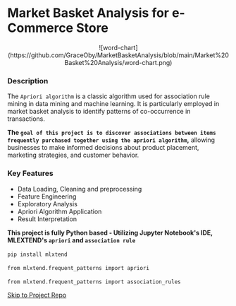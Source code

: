 # Market Basket Analysis for e-Commerce Store
<div style="text-align: center">
  ![word-chart](https://github.com/GraceOby/MarketBasketAnalysis/blob/main/Market%20Basket%20Analysis/word-chart.png)
</div>

### Description

The `Apriori algorithm` is a classic algorithm used for association rule mining in data mining and machine learning. It is particularly employed in market basket analysis to identify patterns of co-occurrence in transactions. 

<b>The `goal of this project is to discover associations between items frequently purchased together using the apriori algorithm`,</b> allowing businesses to make informed decisions about product placement, marketing strategies, and customer behavior.

### Key Features
- Data Loading, Cleaning and preprocessing
- Feature Engineering
- Exploratory Analysis
- Apriori Algorithm Application
- Result Interpretation

<b>This project is fully Python based - Utilizing Jupyter Notebook's IDE, MLEXTEND's `apriori` and `association rule`</b>

`pip install mlxtend`

`from mlxtend.frequent_patterns import apriori`

`from mlxtend.frequent_patterns import association_rules`

[Skip to Project Repo](https://github.com/GraceOby/MarketBasketAnalysis/blob/main/Market%20Basket%20Analysis/market_basket_analysis.ipynb)
